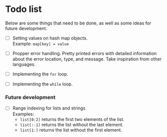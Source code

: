 # Todo list
Below are some things that need to be done, as well as some ideas for future development.

- [ ] Setting values on hash map objects.\
	Example: `map[key] = value`
- [ ] Propper error handling. Pretty printed errors with detailed information about the error location, type, and message. Take inspiration from other languages.
- [ ] Implementing the `for` loop.
- [ ] Implementing the `while` loop.


### Future development

- [ ] Range indexing for lists and strings\
	Examples:
	* `list[0:2]` returns the first two elements of the list.
	* `list[:-1]` returns the list without the last element.
	* `list[1:]` returns the list without the first element.
